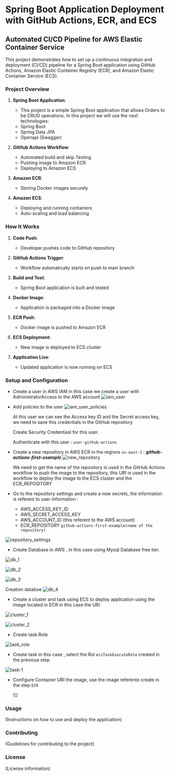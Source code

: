 # Spring Boot Application Deployment with GitHub Actions, ECR, and ECS

## Automated CI/CD Pipeline for AWS Elastic Container Service

This project demonstrates how to set up a continuous integration and deployment (CI/CD) pipeline for a Spring Boot application using GitHub Actions, Amazon Elastic Container Registry (ECR), and Amazon Elastic Container Service (ECS).

### Project Overview

1. **Spring Boot Application**: 
   - This project is a simple Spring Boot application that allows Orders to be CRUD operations.
   In this project we will use the next technologies:
   - Spring Boot
   - Spring Data JPA
   - Openapi (Swagger)
   


2. **GitHub Actions Workflow**:
   - Automated build and skip Testing
   - Pushing image to Amazon ECR
   - Deploying to Amazon ECS


3. **Amazon ECR**:
   - Storing Docker images securely

4. **Amazon ECS**:
   - Deploying and running containers
   - Auto-scaling and load balancing

### How It Works

1. **Code Push**: 
   - Developer pushes code to GitHub repository

2. **GitHub Actions Trigger**:
   - Workflow automatically starts on push to main branch

3. **Build and Test**:
   - Spring Boot application is built and tested

4. **Docker Image**:
   - Application is packaged into a Docker image

5. **ECR Push**:
   - Docker image is pushed to Amazon ECR

6. **ECS Deployment**:
   - New image is deployed to ECS cluster

7. **Application Live**:
   - Updated application is now running on ECS

### Setup and Configuration
- Create a user in AWS IAM in this case we create a user with AdministratorAccess to the AWS account
![iam_user](./images/iam_user.png)

- Add policies to the user
![iam_user_policies](./images/iam_user_policies.png)

  At this user we can see the Access key ID and the Secret access key, we need to save this credentials in the GitHub repository

  Create Security Credentiasl for this user.

  Authenticate with this user : ```user-github-actions```

- Create a new repository in AWS ECR in the regions ```us-east-1``` : 
  ***github-actions-first-example***
![new_repository](./images/ecr.png)
 
  We need to get the name of the repository is used in the GitHub Actions workflow to push the image to the repository, this URI is used in the workflow to deploy the image to the ECS cluster and the ECR_REPOSITORY

- Go to the repository settings and create a new secrets, the information is referent to user information :
  * AWS_ACCESS_KEY_ID 
  * AWS_SECRET_ACCESS_KEY
  * AWS_ACCOUNT_ID (this referent to the AWS account) 
  * ECR_REPOSITORY ```github-actions-first-example(name of the repository)```

![repository_settings](./images/github_security_21.png)


- Create Database in AWS , in this case using Mysql Database free tier.

![db_1](./images/db-1.png)

![db_2](./images/db-2.png)

![db_3](./images/db-3.png)

Creation databse
![db_4](./images/db-4.png)


- Create a cluster and task using ECS to deploy application using the image located in ECR in this case the URI

![cluster_1](./images/cluster-1.png)

![cluster_2](./images/cluster-2.png)


- Create task Role 
  
![task_role](./images/create-task-role.png)

- Create task in this case , select the Rol ```ecsTaskExecuteRole``` created in the previous step
  
![task-1](./images/task-1.png)

* Configure Container
  URI the image, use the image referente create in the step ```ECR```

  ![]

 

### Usage

(Instructions on how to use and deploy the application)

### Contributing

(Guidelines for contributing to the project)

### License

(License information)

